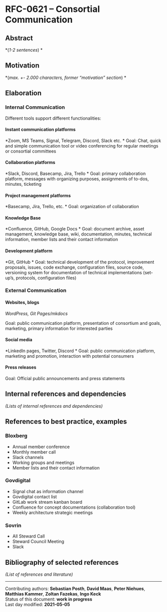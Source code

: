 # RFC-0621 – Consortial Communication

## Abstract

*(*1-2 sentences*)
*    
## Motivation

*(*max. +- 2.000 characters, former “motivation” section*) *
    
## Elaboration

### Internal Communication

Different tools support different functionalities:

#### Instant communication platforms

*Zoom, MS Teams, Signal, Telegram, Discord, Slack etc.
*
Goal: Chat, quick and simple communication tool or video conferencing for regular meetings or consortial committees

#### Collaboration platforms

*Slack, Discord, Basecamp, Jira, Trello 
*
Goal: primary collaboration platform, messages with organizing purposes, assignments of to-dos, minutes, ticketing

#### Project management platforms

*Basecamp, Jira, Trello, etc.
*
Goal: organization of collaboration

#### Knowledge Base

*Confluence, GitHub, Google Docs
*
Goal: document archive, asset management, knowledge base, wiki, documentation, minutes, technical information, member lists and their contact information

#### Development platform

*Git, GitHub
*
Goal: technical development of the protocol, improvement proposals, issues, code exchange, configuration files, source code, versioning system for documentation of technical implementations (set-up’s, protocols, configuration files)

### External Communication

#### Websites, blogs

*WordPress, Git Pages/mkdocs*

Goal: public communication platform, presentation of consortium and goals, marketing, primary information for interested parties

#### Social media

*LinkedIn pages, Twitter, Discord
*
Goal: public communication platform, marketing and promotion, interaction with potential consumers

#### Press releases

Goal: Official public announcements and press statements 

## Internal references and dependencies

*(Lists of internal references and dependencies)*
    
## References to best practice, examples  

### Bloxberg

- Annual member conference
- Monthly member call 
- Slack channels
- Working groups and meetings
- Member lists and their contact information

### Govdigital

- Signal chat as information channel
- Govdigital contact list
- GitLab work stream kanban board
- Confluence for concept documentations (collaboration tool)
- Weekly architecture strategic meetings

### Sovrin

- All Steward Call
- Steward Council Meeting
- Slack

## Bibliography of selected references

*(List of references and literature)*

________

Contributing authors: **Sebastian Posth**, **David Maas**, **Peter Niehues**, **Matthias Kammer**, **Zoltan Fazekas**, **Ingo Keck**   
Status of this document: **work in progress**  
Last day modified: **2021-05-05**